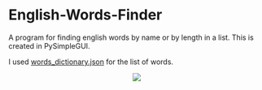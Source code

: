 # English-Words-Finder
A program for finding english words by name or by length in a list. This is created in PySimpleGUI.

I used [words_dictionary.json](https://github.com/dwyl/english-words) for the list of words.

<p align="center">
<img src="https://i.ibb.co/HYnNJ6w/ewf.png"></img>
</p>
